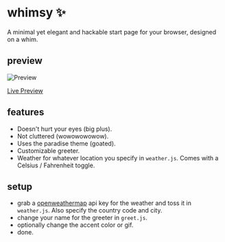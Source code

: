 # whimsy ✨

A minimal yet elegant and hackable start page for your browser, designed on a whim.

## preview

![Preview](https://i.imgur.com/p9YR1FS.png)

[Live Preview](whimsy-ruby.vercel.app)

## features

- Doesn't hurt your eyes (big plus).
- Not cluttered (wowowowowow).
- Uses the paradise theme (goated).
- Customizable greeter.
- Weather for whatever location you specify in `weather.js`. Comes with a Celsius / Fahrenheit toggle.

## setup

- grab a [openweathermap](https://openweathermap.org) api key for the weather and toss it in `weather.js`. Also specify the country code and city.
- change your name for the greeter in `greet.js`.
- optionally change the accent color or gif.
- done.
